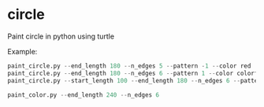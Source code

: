 # circle
Paint circle in python using turtle

Example:
```paint_circle.py --end_length 240 --n_edges 6 --pattern -2
paint_circle.py --end_length 180 --n_edges 5 --pattern -1 --color red
paint_circle.py --end_length 180 --n_edges 6 --pattern 1 --color colorful
paint_circle.py --start_length 100 --end_length 180 --n_edges 6 --pattern 1 --color colorful

paint_color.py --end_length 240 --n_edges 6
```
